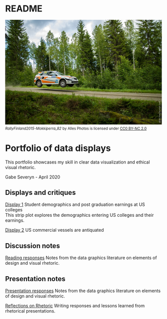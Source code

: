 README
================

![](resources/rally-scaled.jpg) <small> <br>
<i>RallyFinland2015-Mokkiperra\_82</i> by Alles Photos is licensed under
<a href="https://creativecommons.org/licenses/by-nc/2.0/">CC0 BY-NC
2.0</a> <br> </small>

# Portfolio of data displays

This portfolio showcases my skill in clear data visualization and
ethical visual rhetoric.

Gabe Severyn - April 2020

## Displays and critiques

[Display 1](reports/D1-report.md) Student demographics and post
graduation earnings at US colleges  
This strip plot explores the demographics entering US colleges and their
earnings.

[Display 2](reports/D2-report.md) US commercial vessels are antiquated

## Discussion notes

[Reading responses](reports/reading-responses.md) Notes from the data
graphics literature on elements of design and visual rhetoric.

## Presentation notes

[Presentation responses](reports/presentation-prompts.md) Notes from the
data graphics literature on elements of design and visual rhetoric.

[Reflections on Rhetoric](reports/reflections-on-rhetoric.md) Writing
responses and lessons learned from rhetorical presentations.
